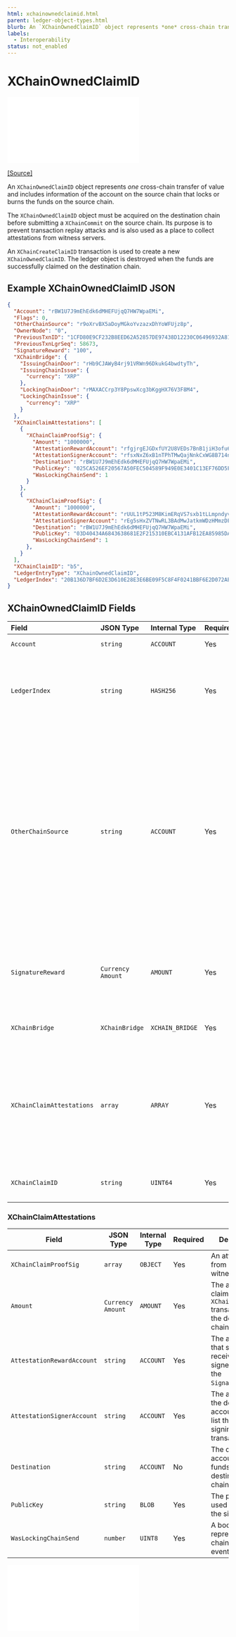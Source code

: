 ```yaml
---
html: xchainownedclaimid.html
parent: ledger-object-types.html
blurb: An `XChainOwnedClaimID` object represents *one* cross-chain transfer of value. 
labels:
  - Interoperability
status: not_enabled
---
```

# XChainOwnedClaimID

<embed src="/snippets/_xchain-bridges-disclaimer.md" />

[[Source]](https://github.com/seelabs/rippled/blob/xbridge/src/ripple/protocol/impl/LedgerFormats.cpp#L281-L293 "Source")

An `XChainOwnedClaimID` object represents *one* cross-chain transfer of value and includes information of the account on the source chain that locks or burns the funds on the source chain.

The `XChainOwnedClaimID` object must be acquired on the destination chain before submitting a `XChainCommit` on the source chain. Its purpose is to prevent transaction replay attacks and is also used as a place to collect attestations from witness servers.

An `XChainCreateClaimID` transaction is used to create a new `XChainOwnedClaimID`. The ledger object is destroyed when the funds are successfully claimed on the destination chain.


## Example XChainOwnedClaimID JSON

```json
{
  "Account": "rBW1U7J9mEhEdk6dMHEFUjqQ7HW7WpaEMi",
  "Flags": 0,
  "OtherChainSource": "r9oXrvBX5aDoyMGkoYvzazxDhYoWFUjz8p",
  "OwnerNode": "0",
  "PreviousTxnID": "1CFD80E9CF232B8EED62A52857DE97438D12230C06496932A81DEFA6E66070A6",
  "PreviousTxnLgrSeq": 58673,
  "SignatureReward": "100",
  "XChainBridge": {
    "IssuingChainDoor": "rHb9CJAWyB4rj91VRWn96DkukG4bwdtyTh",
    "IssuingChainIssue": {
      "currency": "XRP"
    },
    "LockingChainDoor": "rMAXACCrp3Y8PpswXcg3bKggHX76V3F8M4",
    "LockingChainIssue": {
      "currency": "XRP"
    }
  },
  "XChainClaimAttestations": [
    {
      "XChainClaimProofSig": {
        "Amount": "1000000",
        "AttestationRewardAccount": "rfgjrgEJGDxfUY2U8VEDs7BnB1jiH3ofu6",
        "AttestationSignerAccount": "rfsxNxZ6xB1nTPhTMwQajNnkCxWG8B714n",
        "Destination": "rBW1U7J9mEhEdk6dMHEFUjqQ7HW7WpaEMi",
        "PublicKey": "025CA526EF20567A50FEC504589F949E0E3401C13EF76DD5FD1CC2850FA485BD7B",
        "WasLockingChainSend": 1
      }
    },
    {
      "XChainClaimProofSig": {
        "Amount": "1000000",
        "AttestationRewardAccount": "rUUL1tP523M8KimERqVS7sxb1tLLmpndyv",
        "AttestationSignerAccount": "rEg5sHxZVTNwRL3BAdMwJatkmWDzHMmzDF",
        "Destination": "rBW1U7J9mEhEdk6dMHEFUjqQ7HW7WpaEMi",
        "PublicKey": "03D40434A6843638681E2F215310EBC4131AFB12EA85985DA073183B732525F7C9",
        "WasLockingChainSend": 1
      },
    }
  ],
  "XChainClaimID": "b5",
  "LedgerEntryType": "XChainOwnedClaimID",
  "LedgerIndex": "20B136D7BF6D2E3D610E28E3E6BE09F5C8F4F0241BBF6E2D072AE1BACB1388F5"
}
```


## XChainOwnedClaimID Fields

| Field                     | JSON Type         | Internal Type     | Required? | Description     |
|:--------------------------|:------------------|:------------------|:----------|:----------------|
| `Account`                 | `string`          | `ACCOUNT`         | Yes       | The account that owns this object. |
| `LedgerIndex`             | `string`          | `HASH256`         | Yes       | The ledger index is a hash of a unique prefix for `XChainOwnedClaimID`s, the actual `XChainClaimID` value, and the fields in `XChainBridge`. |
| `OtherChainSource`        | `string`          | `ACCOUNT`         | Yes       | The account that must send the corresponding `XChainCommit` on the source chain. The destination may be specified in the `XChainCommit` transaction, which means that if the `OtherChainSource` isn't specified, another account can try to specify a different destination and steal the funds. This also allows tracking only a single set of signatures, since we know which account will send the `XChainCommit` transaction. |
| `SignatureReward`         | `Currency Amount` | `AMOUNT`          | Yes       | The total amount to pay the witness servers for their signatures. It must be at least the value of `SignatureReward` in the `Bridge` ledger object. |
| `XChainBridge`            | `XChainBridge`    | `XCHAIN_BRIDGE`   | Yes       | The door accounts and assets of the bridge this object correlates to. |
| `XChainClaimAttestations` | `array`           | `ARRAY`           | Yes       | Attestations collected from the witness servers. This includes the parameters needed to recreate the message that was signed, including the amount, which chain (locking or issuing), optional destination, and reward account for that signature. |
| `XChainClaimID`           | `string`          | `UINT64`          | Yes       | The unique sequence number for a cross-chain transfer. |


### XChainClaimAttestations

| Field                         | JSON Type         | Internal Type | Required | Description |
|-------------------------------|-------------------|---------------|----------|-------------|
| `XChainClaimProofSig`         | `array`           | `OBJECT`      | Yes      | An attestation from one witness server. |
| `Amount`                      | `Currency Amount` | `AMOUNT`      | Yes      | The amount to claim in the `XChainCommit` transaction on the destination chain. |
| `AttestationRewardAccount`    | `string`          | `ACCOUNT`     | Yes      | The account that should receive this signer's share of the `SignatureReward`. |
| `AttestationSignerAccount`    | `string`          | `ACCOUNT`     | Yes      | The account on the door account's signer list that is signing the transaction. |
| `Destination`                 | `string`          | `ACCOUNT`     | No       | The destination account for the funds on the destination chain. |
| `PublicKey`                   | `string`          | `BLOB`        | Yes      | The public key used to verify the signature. |
| `WasLockingChainSend`         | `number`          | `UINT8`       | Yes      | A boolean representing the chain where the event occurred. |


<embed src="/docs/xls-38d-cross-chain-bridge/snippets/_xchainbridge-serialization.md" />